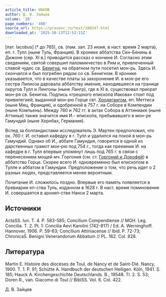 ```yaml
---
article_title: ИАКОВ
author: Д. В. Зайцев
volume: '20'
page_numbers: '498'
source_url: https://pravenc.ru/text/200247.html
downloaded_at: '2025-10-13T12:52:15Z'
---
```


[лат. Iacobus] († до 765), св. (пам. зап. 23 июня, в наст. время 2 марта), еп. г. Тулл (ныне Туль, Франция). В хронике аббатства Сен-Бенинь в Дижоне (сер. XI в.) приводится рассказ о кончине И. Согласно этим сведениям, святой совершил паломничество в Рим и, привлеченный славой чудес св. [Бенигна](https://pravenc.ru/text/Бенигна.html), на обратном пути посетил мон-рь. Здесь И. скончался и был погребен рядом со св. Бенигном. В хронике указывается, что в качестве платы за захоронение И. в мон-ре его сестра Лилиоза даровала аббатству имение, находившееся на границе округов Тулл и Лингоны (ныне Лангр), где в XI в. существовал приорат мон-ря св. Бенигна. Подпись «грешного епископа Иакова» стоит под привилегией, выданной мон-рю Горце свт. [Хродегангом](https://pravenc.ru/text/Хродегангом.html), еп. Меттиса (ныне Мец, Франция), и одобренной в 757 г. на Соборе в Компендии (ныне Компьень). Между 760 и 762 гг. в актах Собора в Аттиниаке (ныне Аттиньи) также значится имя И.- епископа, пребывавшего в мон-ре Гамундий (ныне Хорнбах, Германия).

Вслед за болландистами исследователь Э. Мартен предположил, что ок. 760 г. И. оставил кафедру в г. Тулл и удалился на покой в мон-рь Гамундий. Однако об И., аббате Гамундия, говорится в одной из дарственных грамот мон-рю под 754 г., тогда как преемник И. на кафедре в г. Тулл впервые упомянут лишь под 765 г. в связи с перенесением мощей мч. Горгония (см. ст. [Горгоний и Дорофей](<https://pravenc.ru/text/Горгоний и Дорофей.html>)) в аббатство Горце. Скорее всего И. одновременно был епископом в Тулле и аббатом в Гамундии. Предположение о том, что речь идет о 2 разных людях, представляется менее вероятным.

Почитание И. сложилось поздно. Впервые его память появляется в бревиарии еп-ства Туль, изданном в 1628 г. В наст. время поминовение И. совершается в архиеп-стве Нанси 2 марта.

## Источники

ActaSS. Iun. T. 4. P. 583-585; Concilium Compendiense // MGH. Leg. Concilia. T. 2. Pt. 1: Concilia Aevi Karolini (742-817) / Ed. A. Werninghoff. Hannover, 1906. P. 59-63; Concilium Attiniacense // Ibid. P. 72-73; ChronicaS. Benigni Venerandorum Abbatum // PL. 162. Col. 828.

## Литература

Martin E. Histoire des diocèses de Toul, de Nancy et de Saint-Dié. Nancy, 1900. T. 1. P. 91; Schütte A. Handbuch der deutschen Heiligen. Köln, 1941. S. 185; Hauck A. Kirchengeschichte Deutschlands. B., 19548. Tl. 2. S. 53; Doren R., van. Giacomo di Toul // BiblSS. Vol. 6. Col. 422.

Д. В. Зайцев

